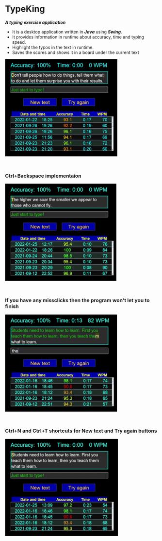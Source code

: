 # TypeKing
**_A typing exercise application_**

- It is a desktop application written in **_Java_** using **_Swing_**.
- It provides information in runtime about accuracy, time and typing speed.
- Highlight the typos in the text in runtime.
- Saves the scores and shows it in a board under the current text

<p><img align="center" alt="gif" src="https://github.com/DavidMezei/TypeKing/blob/master/assets/start%20to%20end%20and%20history.gif" widt="100" height="320" /></p>

<br />

### Ctrl+Backspace implementaion

<p><img align="center" alt="gif" src="https://github.com/DavidMezei/TypeKing/blob/master/assets/Backspace.gif" widt="100" height="320" /></p>

<br />

### If you have any missclicks then the program won't let you to finish

<p><img align="center" alt="gif" src="https://github.com/DavidMezei/TypeKing/blob/master/assets/Missclick%20at%20the%20end.gif" widt="300" height="320" /></p>

<br />

### Ctrl+N and Ctrl+T shortcuts for New text and Try again buttons

<p><img align="center" alt="gif" src="https://github.com/DavidMezei/TypeKing/blob/master/assets/try%20again%20and%20new%20text%20buttons.gif" widt="100" height="320" /></p>

